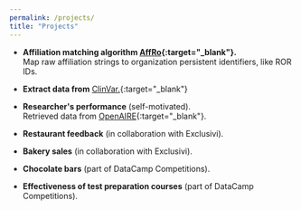 ```yaml
---
permalink: /projects/
title: "Projects"
---
```



- **Affiliation matching algorithm [AffRo](https://affro-api.imsi.athenarc.gr/docs){:target="_blank"}.**  
  Map raw affiliation strings to organization persistent identifiers, like ROR IDs.

- **Extract data from** [ClinVar.](https://www.ncbi.nlm.nih.gov/clinvar/){:target="_blank"}

- **Researcher's performance** (self-motivated).  
  Retrieved data from [OpenAIRE](https://www.openaire.eu){:target="_blank"}.

- **Restaurant feedback** (in collaboration with Exclusivi). 

- **Bakery sales** (in collaboration with Exclusivi). 

- **Chocolate bars** (part of DataCamp Competitions).  

- **Effectiveness of test preparation courses** (part of DataCamp Competitions).  
  



